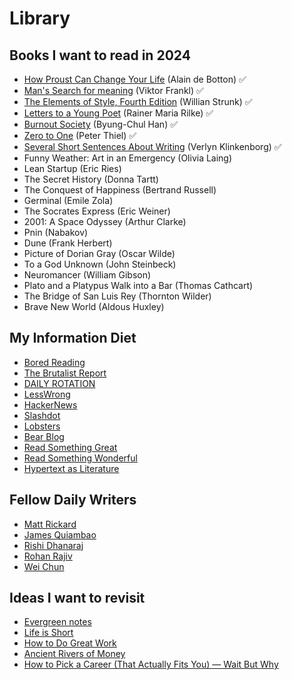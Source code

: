 # Library

## Books I want to read in 2024

- [How Proust Can Change Your Life](/posts/proust) (Alain de Botton) ✅
- [Man's Search for meaning](/posts/meaning) (Viktor Frankl) ✅
- [The Elements of Style, Fourth Edition](/posts/elementsofstyle) (Willian Strunk) ✅
- [Letters to a Young Poet](/posts/rilkeletters) (Rainer Maria Rilke) ✅
- [Burnout Society](/posts/burnoutsociety) (Byung-Chul Han) ✅
- [Zero to One](/posts/0to1) (Peter Thiel) ✅
- [Several Short Sentences About Writing](/posts/shortsentences) (Verlyn Klinkenborg) ✅
- Funny Weather: Art in an Emergency (Olivia Laing)
- Lean Startup (Eric Ries)
- The Secret History (Donna Tartt)
- The Conquest of Happiness (Bertrand Russell)
- Germinal (Emile Zola)
- The Socrates Express (Eric Weiner)
- 2001: A Space Odyssey (Arthur Clarke)
- Pnin (Nabakov)
- Dune (Frank Herbert)
- Picture of Dorian Gray (Oscar Wilde)
- To a God Unknown (John Steinbeck)
- Neuromancer (William Gibson)
- Plato and a Platypus Walk into a Bar (Thomas Cathcart)
- The Bridge of San Luis Rey (Thornton Wilder)
- Brave New World (Aldous Huxley)

## My Information Diet

- [Bored Reading](https://boredreading.com/)
- [The Brutalist Report](https://brutalist.report/)
- [DAILY ROTATION](https://www.dailyrotation.com/)
- [LessWrong](https://www.lesswrong.com/)
- [HackerNews](https://news.ycombinator.com/)
- [Slashdot](https://slashdot.org/)
- [Lobsters](https://lobste.rs/)
- [Bear Blog](https://bearblog.dev/discover/)
- [Read Something Great](https://www.readsomethinggreat.com/)
- [Read Something Wonderful](https://readsomethingwonderful.com/)
- [Hypertext as Literature](https://hypertext.joodaloop.com/)

## Fellow Daily Writers

- [Matt Rickard](https://matt-rickard.com/archive)
- [James Quiambao](https://www.jquiambao.com/archives)
- [Rishi Dhanaraj](https://www.rishi.io/)
- [Rohan Rajiv](https://alearningaday.blog/archives/)
- [Wei Chun](https://weichun.xyz/)

## Ideas I want to revisit

- [Evergreen notes](https://notes.andymatuschak.org/Evergreen_notes)
- [Life is Short](http://www.paulgraham.com/vb.html)
- [How to Do Great Work](http://paulgraham.com/greatwork.html)
- [Ancient Rivers of Money](https://www.ribbonfarm.com/2010/11/05/ancient-rivers-of-money/)
- [How to Pick a Career (That Actually Fits You) — Wait But Why](https://waitbutwhy.com/2018/04/picking-career.html)
